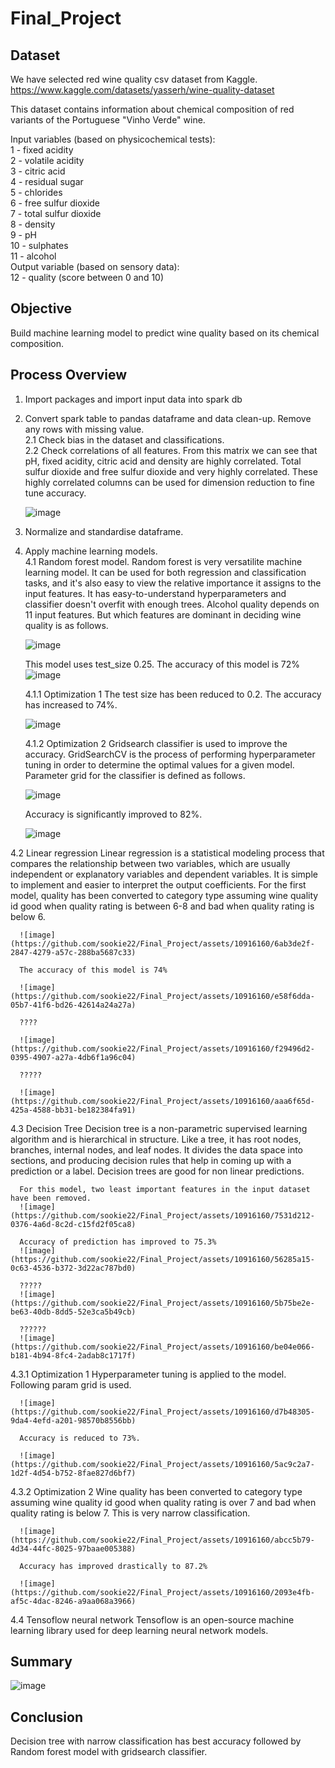 # Final_Project

## Dataset

We have selected red wine quality csv dataset from Kaggle.   
https://www.kaggle.com/datasets/yasserh/wine-quality-dataset    

This dataset contains information about chemical composition of red variants of the Portuguese "Vinho Verde" wine.   

Input variables (based on physicochemical tests):  
1 - fixed acidity  
2 - volatile acidity  
3 - citric acid  
4 - residual sugar  
5 - chlorides  
6 - free sulfur dioxide  
7 - total sulfur dioxide  
8 - density  
9 - pH  
10 - sulphates  
11 - alcohol  
Output variable (based on sensory data):  
12 - quality (score between 0 and 10)  

## Objective  
Build machine learning model to predict wine quality based on its chemical composition.  

## Process Overview  
1. Import packages and import input data into spark db  
2. Convert spark table to pandas dataframe and data clean-up. Remove any rows with missing value.  
  2.1 Check bias in the dataset and classifications.    
  2.2 Check correlations of all features.
      From this matrix we can see that pH, fixed acidity, citric acid and density are highly correlated.
      Total sulfur dioxide and free sulfur dioxide and very highly correlated.
      These highly correlated columns can be used for dimension reduction to fine tune accuracy.
   
   ![image](https://github.com/sookie22/Final_Project/assets/10916160/1d9baa70-d2b1-49e6-85c9-c6400222dcad)
   

4. Normalize and standardise dataframe.  
5. Apply machine learning models.  
  4.1 Random forest model.
      Random forest is very versatilite machine learning model. It can be used for both regression and classification tasks, and it's also easy to view the relative importance it assigns to the input features.
      It has easy-to-understand hyperparameters and classifier doesn't overfit with enough trees.
      Alcohol quality depends on 11 input features. But which features are dominant in deciding wine quality is as follows.

      ![image](https://github.com/sookie22/Final_Project/assets/10916160/82c7c6da-83da-4089-930c-a551c6b33373)

      This model uses test_size 0.25. The accuracy of this model is 72%
      ![image](https://github.com/sookie22/Final_Project/assets/10916160/10031233-48d6-41b0-847d-6e99702107e3)  


   4.1.1 Optimization 1
      The test size has been reduced to 0.2. The accuracy has increased to 74%.

      ![image](https://github.com/sookie22/Final_Project/assets/10916160/59c9b8e0-0cc1-42df-9b94-f99b95708f5f)  

   4.1.2 Optimization 2
      Gridsearch classifier is used to improve the accuracy. GridSearchCV is the process of performing hyperparameter tuning in order to determine the optimal values for a given model.
      Parameter grid for the classifier is defined as follows.

      ![image](https://github.com/sookie22/Final_Project/assets/10916160/48990eb4-af86-404f-98fa-92436fee3acd)

      Accuracy is significantly improved to 82%.
   
      ![image](https://github.com/sookie22/Final_Project/assets/10916160/eafae585-176d-4db5-b8ca-218c01a53f6c)  

   
  4.2 Linear regression
      Linear regression is a statistical modeling process that compares the relationship between two variables, which are usually independent or explanatory variables and dependent variables.
      It is simple to implement and easier to interpret the output coefficients.
      For the first model, quality has been converted to category type assuming wine quality id good when quality rating is between 6-8 and bad when quality rating is below 6.

      ![image](https://github.com/sookie22/Final_Project/assets/10916160/6ab3de2f-2847-4279-a57c-288ba5687c33)

      The accuracy of this model is 74%
   
      ![image](https://github.com/sookie22/Final_Project/assets/10916160/e58f6dda-05b7-41f6-bd26-42614a24a27a)

      ????

      ![image](https://github.com/sookie22/Final_Project/assets/10916160/f29496d2-0395-4907-a27a-4db6f1a96c04)

      ?????

      ![image](https://github.com/sookie22/Final_Project/assets/10916160/aaa6f65d-425a-4588-bb31-be182384fa91)

  4.3 Decision Tree
      Decision tree is a non-parametric supervised learning algorithm and is hierarchical in structure. Like a tree, it has root nodes, branches, internal nodes, and leaf nodes.
      It divides the data space into sections, and producing decision rules that help in coming up with a prediction or a label. Decision trees are good for non linear predictions.

      For this model, two least important features in the input dataset have been removed.   
      ![image](https://github.com/sookie22/Final_Project/assets/10916160/7531d212-0376-4a6d-8c2d-c15fd2f05ca8)

      Accuracy of prediction has improved to 75.3%   
      ![image](https://github.com/sookie22/Final_Project/assets/10916160/56285a15-0c63-4536-b372-3d22ac787bd0)

      ?????
      ![image](https://github.com/sookie22/Final_Project/assets/10916160/5b75be2e-be63-40db-8dd5-52e3ca5b49cb)

      ??????
      ![image](https://github.com/sookie22/Final_Project/assets/10916160/be04e066-b181-4b94-8fc4-2adab8c1717f)

 4.3.1 Optimization 1
      Hyperparameter tuning is applied to the model. Following param grid is used.

      ![image](https://github.com/sookie22/Final_Project/assets/10916160/d7b48305-9da4-4efd-a201-98570b8556bb)  

      Accuracy is reduced to 73%.

      ![image](https://github.com/sookie22/Final_Project/assets/10916160/5ac9c2a7-1d2f-4d54-b752-8fae827d6bf7)  

 4.3.2 Optimization 2
      Wine quality has been converted to category type assuming wine quality id good when quality rating is over 7 and bad when quality rating is below 7. This is very narrow classification.

      ![image](https://github.com/sookie22/Final_Project/assets/10916160/abcc5b79-4d34-44fc-8025-97baae005388)  

      Accuracy has improved drastically to 87.2%

      ![image](https://github.com/sookie22/Final_Project/assets/10916160/2093e4fb-af5c-4dac-8246-a9aa068a3966)  

 4.4 Tensoflow neural network
     Tensoflow is an open-source machine learning library used for deep learning neural network models. 
    


   



   




      


## Summary  
![image](https://github.com/sookie22/Final_Project/assets/10916160/26d2d4d4-00c4-4ea5-86ba-d9581e37d278)  



## Conclusion   
Decision tree with narrow classification has best accuracy followed by Random forest model with gridsearch classifier. 



